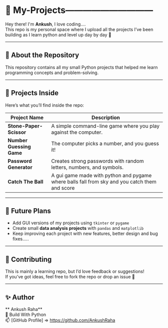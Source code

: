 # 🐍 My-Projects——————————

Hey there!  I'm **Ankush**, I love coding....  
This repo is my personal space where I upload all the projects I’ve been building as I learn python and level up day by day 🚀  

---

## 📘 About the Repository
This repository contains all my small Python projects that helped me learn programming concepts and problem-solving. 

---

## 🧩 Projects Inside
Here’s what you’ll find inside the repo:

| Project Name | Description |
|---------------|-------------|
| **Stone-Paper-Scissor** | A simple command-line game where you play against the computer. |
| **Number Guessing Game** | The computer picks a number, and you guess it! |
| **Password Generator** | Creates strong passwords with random letters, numbers, and symbols. |
| **Catch The Ball** | A gui game made with python and pygame where balls fall from sky and you catch them and score |

---

## 🚀 Future Plans
- Add GUI versions of my projects using `tkinter` or `pygame`  
- Create small **data analysis projects** with `pandas` and `matplotlib`  
- Keep improving each project with new features, better design and bug fixes.....

---

## 🤝 Contributing
This is mainly a learning repo, but I’d love feedback or suggestions!  
If you’ve got ideas, feel free to fork the repo or drop an issue 💬  

---

## ✨ Author
** Ankush Raha**  
💬 Build With Python   
📫 [GitHub Profile]
=> https://github.com/AnkushRaha

